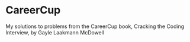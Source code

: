 # CareerCup
My solutions to problems from the CareerCup book, Cracking the Coding Interview, by Gayle Laakmann McDowell
